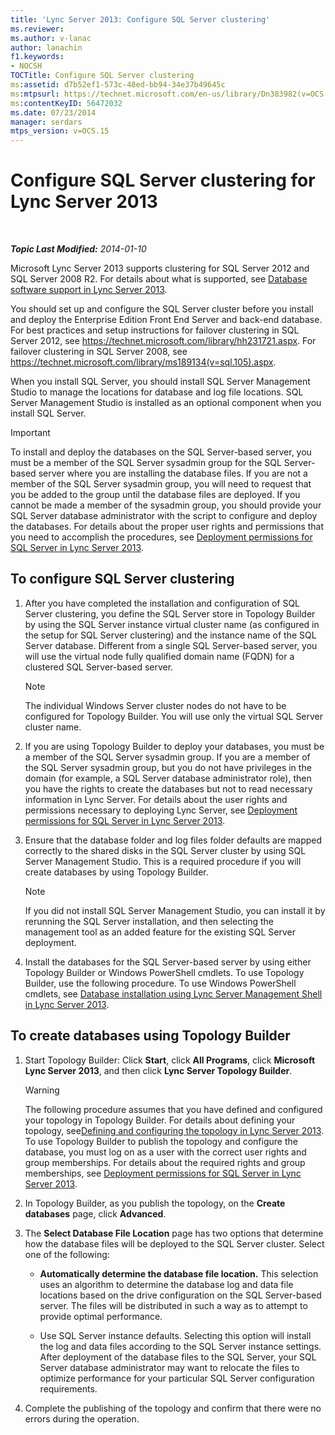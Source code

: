 ```yaml
---
title: 'Lync Server 2013: Configure SQL Server clustering'
ms.reviewer: 
ms.author: v-lanac
author: lanachin
f1.keywords:
- NOCSH
TOCTitle: Configure SQL Server clustering
ms:assetid: d7b52ef1-573c-48ed-bb94-34e37b49645c
ms:mtpsurl: https://technet.microsoft.com/en-us/library/Dn383982(v=OCS.15)
ms:contentKeyID: 56472032
ms.date: 07/23/2014
manager: serdars
mtps_version: v=OCS.15
---
```


<div data-xmlns="http://www.w3.org/1999/xhtml">

<div class="topic" data-xmlns="http://www.w3.org/1999/xhtml" data-msxsl="urn:schemas-microsoft-com:xslt" data-cs="https://msdn.microsoft.com/">

<div data-asp="https://msdn2.microsoft.com/asp">

# Configure SQL Server clustering for Lync Server 2013

</div>

<div id="mainSection">

<div id="mainBody">

<span> </span>

_**Topic Last Modified:** 2014-01-10_

Microsoft Lync Server 2013 supports clustering for SQL Server 2012 and SQL Server 2008 R2. For details about what is supported, see [Database software support in Lync Server 2013](lync-server-2013-database-software-support.md).

You should set up and configure the SQL Server cluster before you install and deploy the Enterprise Edition Front End Server and back-end database. For best practices and setup instructions for failover clustering in SQL Server 2012, see <https://technet.microsoft.com/library/hh231721.aspx>. For failover clustering in SQL Server 2008, see <https://technet.microsoft.com/library/ms189134(v=sql.105).aspx>.

When you install SQL Server, you should install SQL Server Management Studio to manage the locations for database and log file locations. SQL Server Management Studio is installed as an optional component when you install SQL Server.

<div>


> [!IMPORTANT]  
> To install and deploy the databases on the SQL Server-based server, you must be a member of the SQL Server sysadmin group for the SQL Server-based server where you are installing the database files. If you are not a member of the SQL Server sysadmin group, you will need to request that you be added to the group until the database files are deployed. If you cannot be made a member of the sysadmin group, you should provide your SQL Server database administrator with the script to configure and deploy the databases. For details about the proper user rights and permissions that you need to accomplish the procedures, see <A href="lync-server-2013-deployment-permissions-for-sql-server.md">Deployment permissions for SQL Server in Lync Server 2013</A>.



</div>

<div>

## To configure SQL Server clustering

1.  After you have completed the installation and configuration of SQL Server clustering, you define the SQL Server store in Topology Builder by using the SQL Server instance virtual cluster name (as configured in the setup for SQL Server clustering) and the instance name of the SQL Server database. Different from a single SQL Server-based server, you will use the virtual node fully qualified domain name (FQDN) for a clustered SQL Server-based server.
    
    <div>
    

    > [!NOTE]  
    > The individual Windows Server cluster nodes do not have to be configured for Topology Builder. You will use only the virtual SQL Server cluster name.

    
    </div>

2.  If you are using Topology Builder to deploy your databases, you must be a member of the SQL Server sysadmin group. If you are a member of the SQL Server sysadmin group, but you do not have privileges in the domain (for example, a SQL Server database administrator role), then you have the rights to create the databases but not to read necessary information in Lync Server. For details about the user rights and permissions necessary to deploying Lync Server, see [Deployment permissions for SQL Server in Lync Server 2013](lync-server-2013-deployment-permissions-for-sql-server.md).

3.  Ensure that the database folder and log files folder defaults are mapped correctly to the shared disks in the SQL Server cluster by using SQL Server Management Studio. This is a required procedure if you will create databases by using Topology Builder.
    
    <div>
    

    > [!NOTE]  
    > If you did not install SQL Server Management Studio, you can install it by rerunning the SQL Server installation, and then selecting the management tool as an added feature for the existing SQL Server deployment.

    
    </div>

4.  Install the databases for the SQL Server-based server by using either Topology Builder or Windows PowerShell cmdlets. To use Topology Builder, use the following procedure. To use Windows PowerShell cmdlets, see [Database installation using Lync Server Management Shell in Lync Server 2013](lync-server-2013-database-installation-using-lync-server-management-shell.md).

</div>

<div>

## To create databases using Topology Builder

1.  Start Topology Builder: Click **Start**, click **All Programs**, click **Microsoft Lync Server 2013**, and then click **Lync Server Topology Builder**.
    
    <div>
    

    > [!WARNING]  
    > The following procedure assumes that you have defined and configured your topology in Topology Builder. For details about defining your topology, see<A href="lync-server-2013-defining-and-configuring-the-topology.md">Defining and configuring the topology in Lync Server 2013</A>. To use Topology Builder to publish the topology and configure the database, you must log on as a user with the correct user rights and group memberships. For details about the required rights and group memberships, see <A href="lync-server-2013-deployment-permissions-for-sql-server.md">Deployment permissions for SQL Server in Lync Server 2013</A>.

    
    </div>

2.  In Topology Builder, as you publish the topology, on the **Create databases** page, click **Advanced**.

3.  The **Select Database File Location** page has two options that determine how the database files will be deployed to the SQL Server cluster. Select one of the following:
    
      - **Automatically determine the database file location.** This selection uses an algorithm to determine the database log and data file locations based on the drive configuration on the SQL Server-based server. The files will be distributed in such a way as to attempt to provide optimal performance.
    
      - Use SQL Server instance defaults. Selecting this option will install the log and data files according to the SQL Server instance settings. After deployment of the database files to the SQL Server, your SQL Server database administrator may want to relocate the files to optimize performance for your particular SQL Server configuration requirements.

4.  Complete the publishing of the topology and confirm that there were no errors during the operation.

</div>

</div>

<span> </span>

</div>

</div>

</div>

